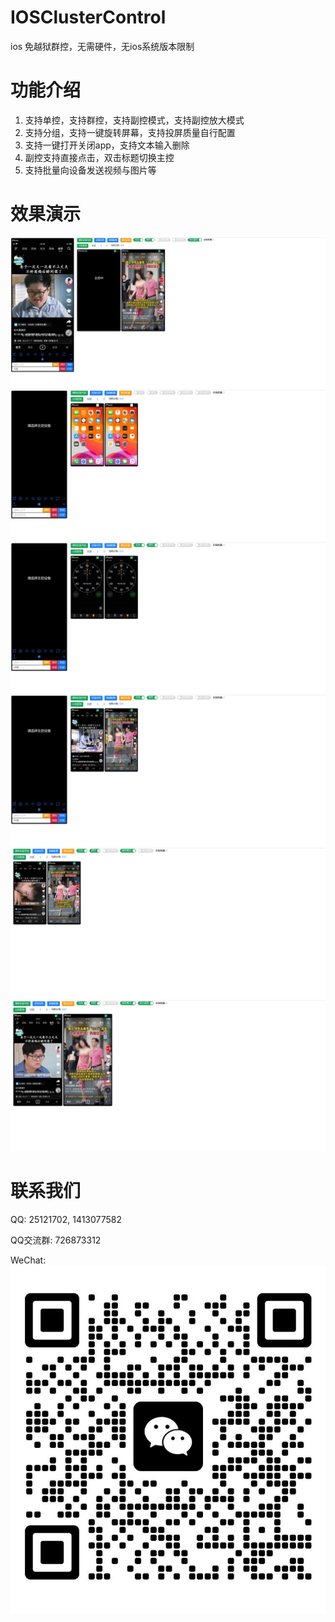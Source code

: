 # IOSClusterControl
ios 免越狱群控，无需硬件，无ios系统版本限制

# 功能介绍
1. 支持单控，支持群控，支持副控模式，支持副控放大模式
2. 支持分组，支持一键旋转屏幕，支持投屏质量自行配置
3. 支持一键打开关闭app，支持文本输入删除
4. 副控支持直接点击，双击标题切换主控
5. 支持批量向设备发送视频与图片等

# 效果演示
![image](iosclustercontrol0.png)
![image](iosclustercontrol1.png)
![image](iosclustercontrol2.png)
![image](iosclustercontrol3.png)
![image](iosclustercontrol4.png)
![image](iosclustercontrol5.png)

# 联系我们

QQ: 25121702, 1413077582

QQ交流群: 726873312

WeChat: ![image](wechat.jpg)
